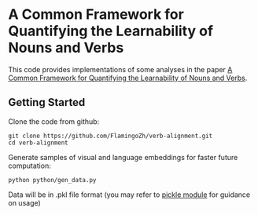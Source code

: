# A Common Framework for Quantifying the Learnability of Nouns and Verbs

This code provides implementations of some analyses in the paper [A Common Framework for Quantifying the Learnability of Nouns and Verbs](https://escholarship.org/uc/item/8dn6k82j).

## Getting Started

Clone the code from github:

    git clone https://github.com/FlamingoZh/verb-alignment.git
    cd verb-alignment 

Generate samples of visual and language embeddings for faster future computation:

	python python/gen_data.py



Data will be in .pkl file format (you may refer to [pickle module](https://docs.python.org/3/library/pickle.html) for guidance on usage)